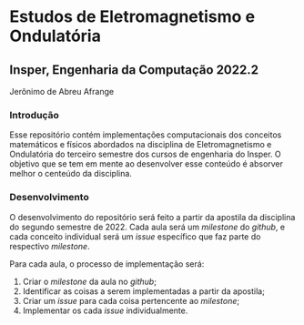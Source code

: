# Estudos de Eletromagnetismo e Ondulatória

## Insper, Engenharia da Computação 2022.2

Jerônimo de Abreu Afrange

### Introdução

Esse repositório contém implementações computacionais dos conceitos matemáticos e físicos abordados na disciplina de Eletromagnetismo e Ondulatória do terceiro semestre dos cursos de engenharia do Insper. O objetivo que se tem em mente ao desenvolver esse conteúdo é absorver melhor o centeúdo da disciplina.

### Desenvolvimento

O desenvolvimento do repositório será feito a partir da apostila da disciplina do segundo semestre de 2022. Cada aula será um *milestone* do *github*, e cada conceito individual será um *issue* específico que faz parte do respectivo *milestone*.

Para cada aula, o processo de implementação será:

1. Criar o *milestone* da aula no *github*;
2. Identificar as coisas a serem implementadas a partir da apostila;
3. Criar um *issue* para cada coisa pertencente ao *milestone*;
4. Implementar os cada *issue* individualmente.

